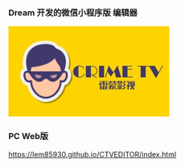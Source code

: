 ### Dream 开发的微信小程序版 编辑器

![logo](static/gh_16e4613251a6_258.jpg)

### PC Web版

https://lem85930.github.io/CTVEDITOR/index.html
